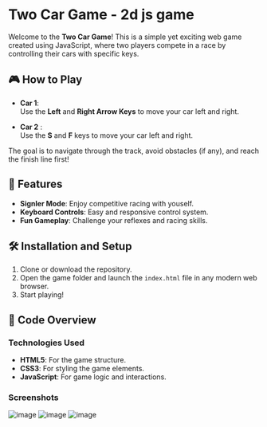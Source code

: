 # Two Car Game - 2d js game

Welcome to the **Two Car Game**! This is a simple yet exciting web game created using JavaScript, where two players compete in a race by controlling their cars with specific keys.

## 🎮 How to Play

- **Car 1**:  
  Use the **Left** and **Right Arrow Keys** to move your car left and right.

- **Car 2** :  
  Use the **S** and **F** keys to move your car left and right.

The goal is to navigate through the track, avoid obstacles (if any), and reach the finish line first!

## 🚗 Features

- **Signler Mode**: Enjoy competitive racing with youself.
- **Keyboard Controls**: Easy and responsive control system.
- **Fun Gameplay**: Challenge your reflexes and racing skills.

## 🛠️ Installation and Setup

1. Clone or download the repository.
2. Open the game folder and launch the `index.html` file in any modern web browser.
3. Start playing!

## 📜 Code Overview

### Technologies Used
- **HTML5**: For the game structure.
- **CSS3**: For styling the game elements.
- **JavaScript**: For game logic and interactions.

### Screenshots

![image](https://github.com/user-attachments/assets/b6068105-79ed-44a1-9ddc-77cb308327da)
![image](https://github.com/user-attachments/assets/b3e67777-ad62-4a0f-9230-193c930b1525)
![image](https://github.com/user-attachments/assets/06a3d680-482d-4ab6-9688-50603bd0211f)


